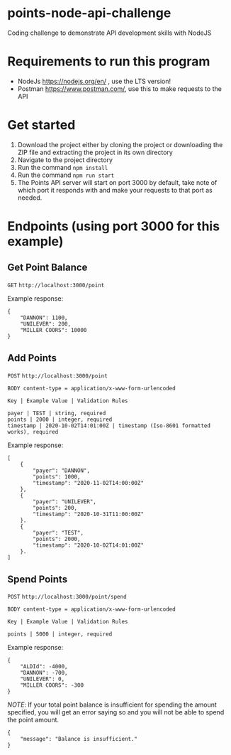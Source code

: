 # points-node-api-challenge

Coding challenge to demonstrate API development skills with NodeJS

# Requirements to run this program

-   NodeJs https://nodejs.org/en/ , use the LTS version!
-   Postman https://www.postman.com/, use this to make requests to the API

# Get started

1. Download the project either by cloning the project or downloading the ZIP file and extracting the project in its own directory
2. Navigate to the project directory
3. Run the command `npm install`
4. Run the command `npm run start`
5. The Points API server will start on port 3000 by default, take note of which port it responds with and make your requests to that port as needed.

# Endpoints (using port 3000 for this example)
## Get Point Balance
`GET` `http://localhost:3000/point`

Example response:
```
{
    "DANNON": 1100,
    "UNILEVER": 200,
    "MILLER COORS": 10000
}
```

## Add Points
`POST` `http://localhost:3000/point`

```
BODY content-type = application/x-www-form-urlencoded

Key | Example Value | Validation Rules

payer | TEST | string, required
points | 2000 | integer, required
timestamp | 2020-10-02T14:01:00Z | timestamp (Iso-8601 formatted works), required 
```

Example response:
```
[
    {
        "payer": "DANNON",
        "points": 1000,
        "timestamp": "2020-11-02T14:00:00Z"
    },
    {
        "payer": "UNILEVER",
        "points": 200,
        "timestamp": "2020-10-31T11:00:00Z"
    }.
    {
        "payer": "TEST",
        "points": 2000,
        "timestamp": "2020-10-02T14:01:00Z"
    }.
]
```

## Spend Points
`POST` `http://localhost:3000/point/spend`
```
BODY content-type = application/x-www-form-urlencoded

Key | Example Value | Validation Rules

points | 5000 | integer, required
```



Example response:
```
{
    "ALDId": -4000,
    "DANNON": -700,
    "UNILEVER": 0,
    "MILLER COORS": -300
}
```

*NOTE*: If your total point balance is insufficient for spending the amount specified, you will get an error saying so and you will not be able to spend the point amount.
```
{
    "message": "Balance is insufficient."
}
```
  
  
